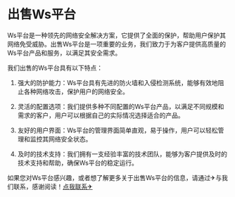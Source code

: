 # 出售Ws平台

Ws平台是一种领先的网络安全解决方案，它提供了全面的保护，帮助用户保护其网络免受威胁。出售Ws平台是一项重要的业务，我们致力于为客户提供高质量的Ws平台产品和服务，以满足其安全需求。

我们出售的Ws平台具有以下特点：

1. 强大的防护能力：Ws平台具有先进的防火墙和入侵检测系统，能够有效地阻止各种网络攻击，保护用户的网络安全。

2. 灵活的配置选项：我们提供多种不同配置的Ws平台产品，以满足不同规模和需求的客户，用户可以根据自己的实际情况选择适合的产品。

3. 友好的用户界面：Ws平台的管理界面简单直观，易于操作，用户可以轻松管理和监控其网络安全状态。

4. 及时的技术支持：我们拥有一支经验丰富的技术团队，能够为客户提供及时的技术支持和帮助，确保Ws平台的稳定运行。

如果您对Ws平台感兴趣，或者想了解更多关于出售Ws平台的信息，请通过✈与我们联系，感谢阅读！[点我联系✈](https://chat.G208.com)